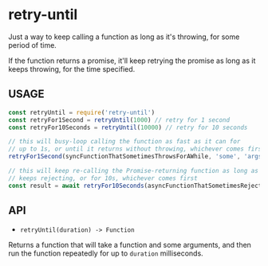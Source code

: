 # retry-until

Just a way to keep calling a function as long as it's throwing, for some
period of time.

If the function returns a promise, it'll keep retrying the promise as long
as it keeps throwing, for the time specified.

## USAGE

```js
const retryUntil = require('retry-until')
const retryFor1Second = retryUntil(1000) // retry for 1 second
const retryFor10Seconds = retryUntil(10000) // retry for 10 seconds

// this will busy-loop calling the function as fast as it can for
// up to 1s, or until it returns without throwing, whichever comes first
retryFor1Second(syncFunctionThatSometimesThrowsForAWhile, 'some', 'args')

// this will keep re-calling the Promise-returning function as long as it
// keeps rejecting, or for 10s, whichever comes first
const result = await retryFor10Seconds(asyncFunctionThatSometimesRejects, 'some', 'other', 'args')
```

## API

* `retryUntil(duration) -> Function`

Returns a function that will take a function and some arguments, and then
run the function repeatedly for up to `duration` milliseconds.
